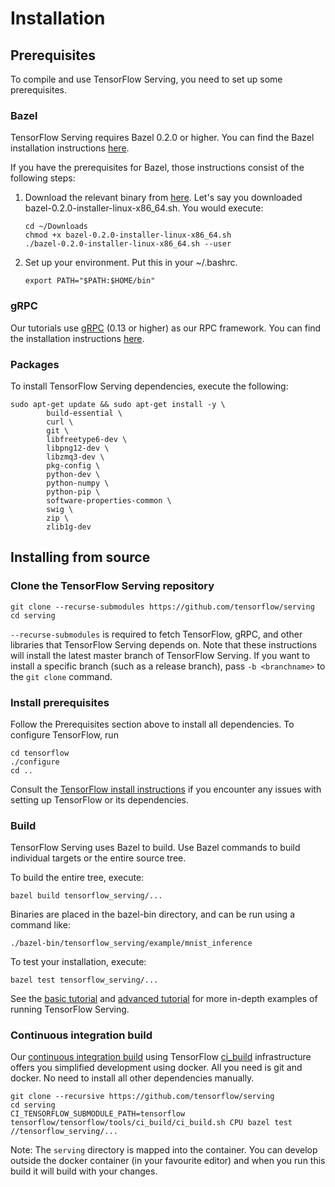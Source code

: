 ---
---

# Installation

## Prerequisites

To compile and use TensorFlow Serving, you need to set up some prerequisites.

### Bazel

TensorFlow Serving requires Bazel 0.2.0 or higher. You can find the Bazel
installation instructions [here](http://bazel.io/docs/install.html).

If you have the prerequisites for Bazel, those instructions consist of the
following steps:

1.  Download the relevant binary from
    [here](https://github.com/bazelbuild/bazel/releases).
    Let's say you downloaded bazel-0.2.0-installer-linux-x86_64.sh. You would
    execute:

    ~~~shell
    cd ~/Downloads
    chmod +x bazel-0.2.0-installer-linux-x86_64.sh
    ./bazel-0.2.0-installer-linux-x86_64.sh --user
    ~~~
2.  Set up your environment. Put this in your ~/.bashrc.

    ~~~shell
    export PATH="$PATH:$HOME/bin"
    ~~~

### gRPC

Our tutorials use [gRPC](http://www.grpc.io) (0.13 or higher) as our RPC
framework. You can find the installation instructions
[here](https://github.com/grpc/grpc/tree/master/src/python/grpcio).

### Packages

To install TensorFlow Serving dependencies, execute the following:

~~~shell
sudo apt-get update && sudo apt-get install -y \
        build-essential \
        curl \
        git \
        libfreetype6-dev \
        libpng12-dev \
        libzmq3-dev \
        pkg-config \
        python-dev \
        python-numpy \
        python-pip \
        software-properties-common \
        swig \
        zip \
        zlib1g-dev
~~~

## Installing from source

### Clone the TensorFlow Serving repository

~~~shell
git clone --recurse-submodules https://github.com/tensorflow/serving
cd serving
~~~

`--recurse-submodules` is required to fetch TensorFlow, gRPC, and other
libraries that TensorFlow Serving depends on. Note that these instructions
will install the latest master branch of TensorFlow Serving. If you want to
install a specific branch (such as a release branch), pass `-b <branchname>`
to the `git clone` command.

### Install prerequisites

Follow the Prerequisites section above to install all dependencies.
To configure TensorFlow, run

~~~shell
cd tensorflow
./configure
cd ..
~~~

Consult the [TensorFlow install instructions](
https://github.com/tensorflow/tensorflow/blob/master/tensorflow/g3doc/get_started/os_setup.md)
if you encounter any issues with setting up TensorFlow or its dependencies.


### Build

TensorFlow Serving uses Bazel to build. Use Bazel commands to build individual
targets or the entire source tree.

To build the entire tree, execute:

~~~shell
bazel build tensorflow_serving/...
~~~

Binaries are placed in the bazel-bin directory, and can be run using a command
like:

~~~shell
./bazel-bin/tensorflow_serving/example/mnist_inference
~~~

To test your installation, execute:

~~~shell
bazel test tensorflow_serving/...
~~~

See the [basic tutorial](serving_basic) and [advanced tutorial](serving_advanced)
for more in-depth examples of running TensorFlow Serving.


### Continuous integration build

Our [continuous integration build](http://ci.tensorflow.org/view/Serving/job/serving-master-cpu/)
using TensorFlow [ci_build](https://github.com/tensorflow/tensorflow/tree/master/tensorflow/tools/ci_build)
infrastructure offers you simplified development using docker. All you need is
git and docker. No need to install all other dependencies manually.

~~~shell
git clone --recursive https://github.com/tensorflow/serving
cd serving
CI_TENSORFLOW_SUBMODULE_PATH=tensorflow tensorflow/tensorflow/tools/ci_build/ci_build.sh CPU bazel test //tensorflow_serving/...
~~~

Note: The `serving` directory is mapped into the container. You can develop
outside the docker container (in your favourite editor) and when you run this
build it will build with your changes.
